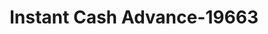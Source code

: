 ---
f_zip-code: 37072
f_state-code: TN
title: Instant Cash Advance-19663
f_phone: 615-855-0801
f_city-only: Goodlettsville
f_address: 301 S Main Street Ste A Goodlettsville
f_location-unique-id: '19663'
slug: instant-cash-advance-19663
updated-on: '2024-05-30T13:46:58.046Z'
created-on: '2024-05-30T13:36:59.803Z'
published-on: '2024-05-30T13:54:32.469Z'
f_city-state: cms/city/goodlettsville-tn.md
f_company: cms/company/instant-cash-advance.md
f_state: cms/state/tennessee.md
layout: '[payday-loan].html'
tags: payday-loan
---
